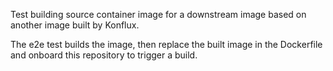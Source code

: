 Test building source container image for a downstream image based on another
image built by Konflux.

The e2e test builds the image, then replace the built image in the Dockerfile
and onboard this repository to trigger a build.

